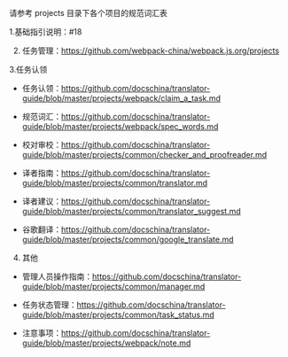 请参考 projects 目录下各个项目的规范词汇表

1.基础指引说明：#18

2. 任务管理：https://github.com/webpack-china/webpack.js.org/projects

3.任务认领

- 任务认领：https://github.com/docschina/translator-guide/blob/master/projects/webpack/claim_a_task.md
- 规范词汇：https://github.com/docschina/translator-guide/blob/master/projects/webpack/spec_words.md

- 校对审校：https://github.com/docschina/translator-guide/blob/master/projects/common/checker_and_proofreader.md
- 译者指南：https://github.com/docschina/translator-guide/blob/master/projects/common/translator.md
- 译者建议：https://github.com/docschina/translator-guide/blob/master/projects/common/translator_suggest.md
- 谷歌翻译：https://github.com/docschina/translator-guide/blob/master/projects/common/google_translate.md

4. 其他

- 管理人员操作指南：https://github.com/docschina/translator-guide/blob/master/projects/common/manager.md
- 任务状态管理：https://github.com/docschina/translator-guide/blob/master/projects/common/task_status.md

- 注意事项：https://github.com/docschina/translator-guide/blob/master/projects/webpack/note.md

